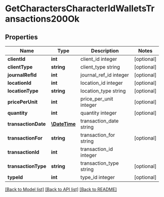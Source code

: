# GetCharactersCharacterIdWalletsTransactions200Ok

## Properties
Name | Type | Description | Notes
------------ | ------------- | ------------- | -------------
**clientId** | **int** | client_id integer | [optional] 
**clientType** | **string** | client_type string | [optional] 
**journalRefId** | **int** | journal_ref_id integer | [optional] 
**locationId** | **int** | location_id integer | [optional] 
**locationType** | **string** | location_type string | [optional] 
**pricePerUnit** | **int** | price_per_unit integer | [optional] 
**quantity** | **int** | quantity integer | [optional] 
**transactionDate** | [**\DateTime**](\DateTime.md) | transaction_date string | 
**transactionFor** | **string** | transaction_for string | [optional] 
**transactionId** | **int** | transaction_id integer | 
**transactionType** | **string** | transaction_type string | [optional] 
**typeId** | **int** | type_id integer | [optional] 

[[Back to Model list]](../README.md#documentation-for-models) [[Back to API list]](../README.md#documentation-for-api-endpoints) [[Back to README]](../README.md)


